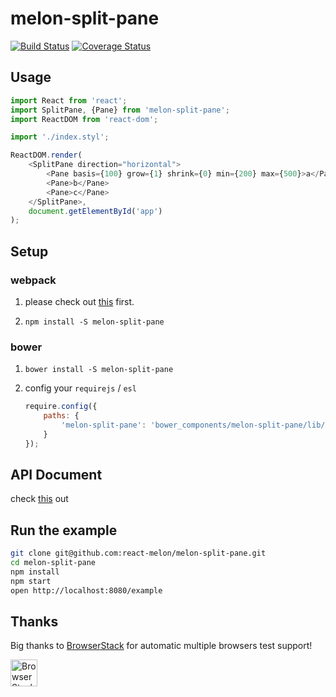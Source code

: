 # melon-split-pane

[![Build Status](https://travis-ci.org/react-melon/melon-split-pane.svg?branch=master)](https://travis-ci.org/react-melon/melon-split-pane)
[![Coverage Status](https://coveralls.io/repos/github/react-melon/melon-split-pane/badge.svg?branch=master)](https://coveralls.io/github/react-melon/melon-split-pane?branch=master)

## Usage

```js
import React from 'react';
import SplitPane, {Pane} from 'melon-split-pane';
import ReactDOM from 'react-dom';

import './index.styl';

ReactDOM.render(
    <SplitPane direction="horizontal">
        <Pane basis={100} grow={1} shrink={0} min={200} max={500}>a</Pane>
        <Pane>b</Pane>
        <Pane>c</Pane>
    </SplitPane>,
    document.getElementById('app')
);
```

## Setup

### webpack

1. please check out [this](https://github.com/react-melon/melon#如何在-webpack-中使用-melon) first.

2. `npm install -S melon-split-pane`

### bower

1. `bower install -S melon-split-pane`
2. config your `requirejs` / `esl`

    ```js
    require.config({
        paths: {
            'melon-split-pane': 'bower_components/melon-split-pane/lib/SplitPane'
        }
    });
    ```

## API Document

check [this](https://doc.esdoc.org/github.com/react-melon/melon-split-pane/) out

## Run the example

```sh
git clone git@github.com:react-melon/melon-split-pane.git
cd melon-split-pane
npm install
npm start
open http://localhost:8080/example
```

## Thanks

Big thanks to [BrowserStack](https://www.browserstack.com) for automatic multiple browsers test support!

<a href="https://www.browserstack.com" target="_blank">
    <img src="https://d2ogrdw2mh0rsl.cloudfront.net/production/images/static/header/header-logo.svg?1473272095" style="height: 43px;" alt="BrowserStack"/>
</a>
